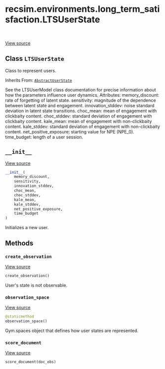 <div itemscope itemtype="http://developers.google.com/ReferenceObject">
<meta itemprop="name" content="recsim.environments.long_term_satisfaction.LTSUserState" />
<meta itemprop="path" content="Stable" />
<meta itemprop="property" content="__init__"/>
<meta itemprop="property" content="create_observation"/>
<meta itemprop="property" content="observation_space"/>
<meta itemprop="property" content="score_document"/>
</div>

# recsim.environments.long_term_satisfaction.LTSUserState

<table class="tfo-notebook-buttons tfo-api" align="left">
</table>

<a target="_blank" href="https://github.com/google-research/recsim/tree/master/recsim//environments/long_term_satisfaction.py">View
source</a>

## Class `LTSUserState`

Class to represent users.

Inherits From: [`AbstractUserState`](../../../recsim/user/AbstractUserState.md)

<!-- Placeholder for "Used in" -->

See the LTSUserModel class documentation for precise information about how the
parameters influence user dynamics. Attributes: memory_discount: rate of
forgetting of latent state. sensitivity: magnitude of the dependence between
latent state and engagement. innovation_stddev: noise standard deviation in
latent state transitions. choc_mean: mean of engagement with clickbaity content.
choc_stddev: standard deviation of engagement with clickbaity content.
kale_mean: mean of engagement with non-clickbaity content. kale_stddev: standard
deviation of engagement with non-clickbaity content. net_positive_exposure:
starting value for NPE (NPE_0). time_budget: length of a user session.

<h2 id="__init__"><code>__init__</code></h2>

<a target="_blank" href="https://github.com/google-research/recsim/tree/master/recsim//environments/long_term_satisfaction.py">View
source</a>

```python
__init__(
    memory_discount,
    sensitivity,
    innovation_stddev,
    choc_mean,
    choc_stddev,
    kale_mean,
    kale_stddev,
    net_positive_exposure,
    time_budget
)
```

Initializes a new user.

## Methods

<h3 id="create_observation"><code>create_observation</code></h3>

<a target="_blank" href="https://github.com/google-research/recsim/tree/master/recsim//environments/long_term_satisfaction.py">View
source</a>

```python
create_observation()
```

User's state is not observable.

<h3 id="observation_space"><code>observation_space</code></h3>

<a target="_blank" href="https://github.com/google-research/recsim/tree/master/recsim//environments/long_term_satisfaction.py">View
source</a>

```python
@staticmethod
observation_space()
```

Gym.spaces object that defines how user states are represented.

<h3 id="score_document"><code>score_document</code></h3>

<a target="_blank" href="https://github.com/google-research/recsim/tree/master/recsim//environments/long_term_satisfaction.py">View
source</a>

```python
score_document(doc_obs)
```

